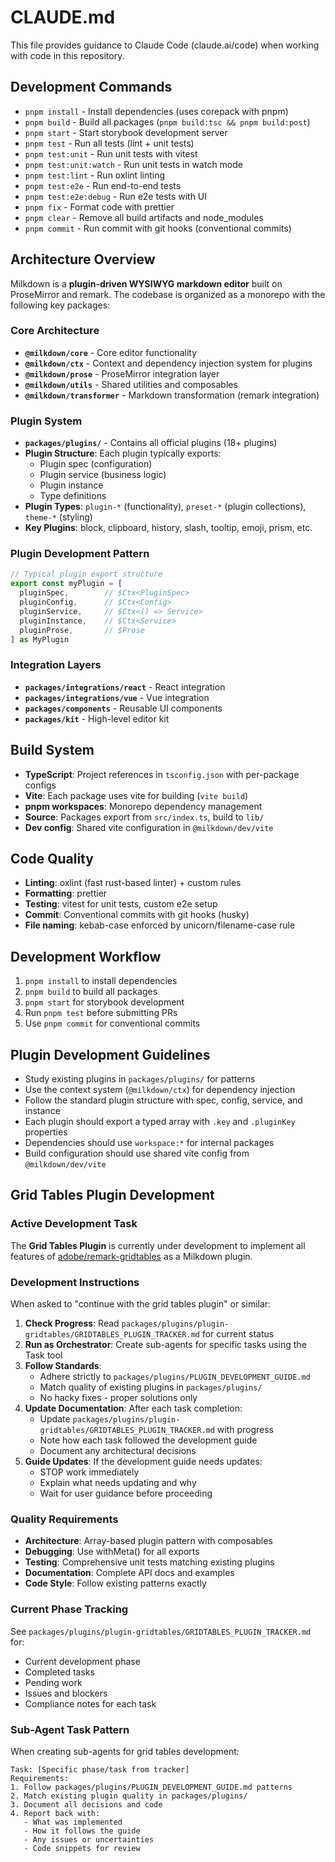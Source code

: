 # CLAUDE.md

This file provides guidance to Claude Code (claude.ai/code) when working with code in this repository.

## Development Commands

- `pnpm install` - Install dependencies (uses corepack with pnpm)
- `pnpm build` - Build all packages (`pnpm build:tsc && pnpm build:post`)
- `pnpm start` - Start storybook development server
- `pnpm test` - Run all tests (lint + unit tests)
- `pnpm test:unit` - Run unit tests with vitest
- `pnpm test:unit:watch` - Run unit tests in watch mode
- `pnpm test:lint` - Run oxlint linting
- `pnpm test:e2e` - Run end-to-end tests
- `pnpm test:e2e:debug` - Run e2e tests with UI
- `pnpm fix` - Format code with prettier
- `pnpm clear` - Remove all build artifacts and node_modules
- `pnpm commit` - Run commit with git hooks (conventional commits)

## Architecture Overview

Milkdown is a **plugin-driven WYSIWYG markdown editor** built on ProseMirror and remark. The codebase is organized as a monorepo with the following key packages:

### Core Architecture
- **`@milkdown/core`** - Core editor functionality
- **`@milkdown/ctx`** - Context and dependency injection system for plugins
- **`@milkdown/prose`** - ProseMirror integration layer
- **`@milkdown/utils`** - Shared utilities and composables
- **`@milkdown/transformer`** - Markdown transformation (remark integration)

### Plugin System
- **`packages/plugins/`** - Contains all official plugins (18+ plugins)
- **Plugin Structure**: Each plugin typically exports:
  - Plugin spec (configuration)
  - Plugin service (business logic)
  - Plugin instance
  - Type definitions
- **Plugin Types**: `plugin-*` (functionality), `preset-*` (plugin collections), `theme-*` (styling)
- **Key Plugins**: block, clipboard, history, slash, tooltip, emoji, prism, etc.

### Plugin Development Pattern
```typescript
// Typical plugin export structure
export const myPlugin = [
  pluginSpec,        // $Ctx<PluginSpec>
  pluginConfig,      // $Ctx<Config>
  pluginService,     // $Ctx<() => Service>
  pluginInstance,    // $Ctx<Service>
  pluginProse,       // $Prose
] as MyPlugin
```

### Integration Layers
- **`packages/integrations/react`** - React integration
- **`packages/integrations/vue`** - Vue integration
- **`packages/components`** - Reusable UI components
- **`packages/kit`** - High-level editor kit

## Build System

- **TypeScript**: Project references in `tsconfig.json` with per-package configs
- **Vite**: Each package uses vite for building (`vite build`)
- **pnpm workspaces**: Monorepo dependency management
- **Source**: Packages export from `src/index.ts`, build to `lib/`
- **Dev config**: Shared vite configuration in `@milkdown/dev/vite`

## Code Quality

- **Linting**: oxlint (fast rust-based linter) + custom rules
- **Formatting**: prettier
- **Testing**: vitest for unit tests, custom e2e setup
- **Commit**: Conventional commits with git hooks (husky)
- **File naming**: kebab-case enforced by unicorn/filename-case rule

## Development Workflow

1. `pnpm install` to install dependencies
2. `pnpm build` to build all packages
3. `pnpm start` for storybook development
4. Run `pnpm test` before submitting PRs
5. Use `pnpm commit` for conventional commits

## Plugin Development Guidelines

- Study existing plugins in `packages/plugins/` for patterns
- Use the context system (`@milkdown/ctx`) for dependency injection
- Follow the standard plugin structure with spec, config, service, and instance
- Each plugin should export a typed array with `.key` and `.pluginKey` properties
- Dependencies should use `workspace:*` for internal packages
- Build configuration should use shared vite config from `@milkdown/dev/vite`

## Grid Tables Plugin Development

### Active Development Task
The **Grid Tables Plugin** is currently under development to implement all features of [adobe/remark-gridtables](https://github.com/adobe/remark-gridtables) as a Milkdown plugin.

### Development Instructions
When asked to "continue with the grid tables plugin" or similar:

1. **Check Progress**: Read `packages/plugins/plugin-gridtables/GRIDTABLES_PLUGIN_TRACKER.md` for current status
2. **Run as Orchestrator**: Create sub-agents for specific tasks using the Task tool
3. **Follow Standards**: 
   - Adhere strictly to `packages/plugins/PLUGIN_DEVELOPMENT_GUIDE.md`
   - Match quality of existing plugins in `packages/plugins/`
   - No hacky fixes - proper solutions only
4. **Update Documentation**: After each task completion:
   - Update `packages/plugins/plugin-gridtables/GRIDTABLES_PLUGIN_TRACKER.md` with progress
   - Note how each task followed the development guide
   - Document any architectural decisions
5. **Guide Updates**: If the development guide needs updates:
   - STOP work immediately
   - Explain what needs updating and why
   - Wait for user guidance before proceeding

### Quality Requirements
- **Architecture**: Array-based plugin pattern with composables
- **Debugging**: Use withMeta() for all exports
- **Testing**: Comprehensive unit tests matching existing plugins
- **Documentation**: Complete API docs and examples
- **Code Style**: Follow existing patterns exactly

### Current Phase Tracking
See `packages/plugins/plugin-gridtables/GRIDTABLES_PLUGIN_TRACKER.md` for:
- Current development phase
- Completed tasks
- Pending work
- Issues and blockers
- Compliance notes for each task

### Sub-Agent Task Pattern
When creating sub-agents for grid tables development:
```
Task: [Specific phase/task from tracker]
Requirements:
1. Follow packages/plugins/PLUGIN_DEVELOPMENT_GUIDE.md patterns
2. Match existing plugin quality in packages/plugins/
3. Document all decisions and code
4. Report back with:
   - What was implemented
   - How it follows the guide
   - Any issues or uncertainties
   - Code snippets for review
```